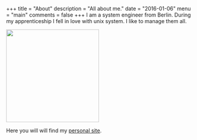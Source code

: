 +++
title = "About"
description = "All about me."
date = "2016-01-06"
menu = "main"
comments = false
+++
I am a system engineer from Berlin. During my apprenticeship I fell in love with unix system. I like to manage them all. 

<img src="/img/me.jpg" width="250" align="middle">

Here you will will find my [personal site](https://www.stderror.net/).
